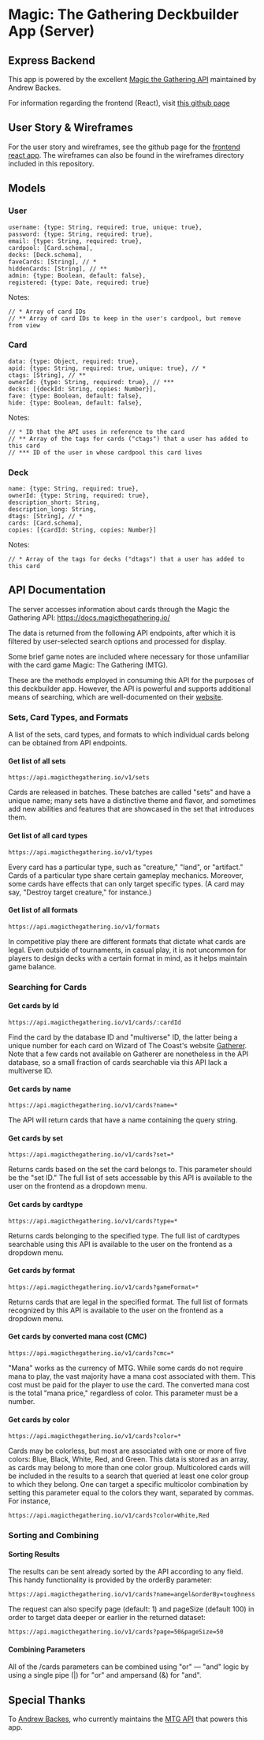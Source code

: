 # Magic: The Gathering Deckbuilder App (Server)

## Express Backend

This app is powered by the excellent [Magic the Gathering API](https://docs.magicthegathering.io/) maintained by Andrew Backes. 

For information regarding the frontend (React), visit [this github page](https://github.com/nathanlamontsmith12/mtg-deckbuilder-react-app)


## User Story & Wireframes

For the user story and wireframes, see the github page for the [frontend react app](https://github.com/nathanlamontsmith12/mtg-deckbuilder-react-app). The wireframes can also be found in the wireframes directory included in this repository. 


## Models 

### User
```
username: {type: String, required: true, unique: true},
password: {type: String, required: true},
email: {type: String, required: true},
cardpool: [Card.schema],
decks: [Deck.schema],
faveCards: [String], // * 
hiddenCards: [String], // ** 
admin: {type: Boolean, default: false},
registered: {type: Date, required: true}
```
Notes: 
```
// * Array of card IDs
// ** Array of card IDs to keep in the user's cardpool, but remove from view 
```

### Card 
```
data: {type: Object, required: true}, 
apid: {type: String, required: true, unique: true}, // *
ctags: [String], // ** 
ownerId: {type: String, required: true}, // ***
decks: [{deckId: String, copies: Number}],
fave: {type: Boolean, default: false},
hide: {type: Boolean, default: false},
```
Notes: 
```
// * ID that the API uses in reference to the card 
// ** Array of the tags for cards ("ctags") that a user has added to this card
// *** ID of the user in whose cardpool this card lives
```

### Deck
```
name: {type: String, required: true},
ownerId: {type: String, required: true},
description_short: String,
description_long: String,
dtags: [String], // *
cards: [Card.schema],
copies: [{cardId: String, copies: Number}]
```
Notes:
```
// * Array of the tags for decks ("dtags") that a user has added to this card
```

## API Documentation 

The server accesses information about cards through the Magic the Gathering API: https://docs.magicthegathering.io/ 

The data is returned from the following API endpoints, after which it is filtered by user-selected search options and processed for display.

Some brief game notes are included where necessary for those unfamiliar with the card game Magic: The Gathering (MTG).

These are the methods employed in consuming this API for the purposes of this deckbuilder app. However, the API is powerful and supports additional means of searching, which are well-documented on their [website](https://docs.magicthegathering.io/).

### Sets, Card Types, and Formats 

A list of the sets, card types, and formats to which individual cards belong can be obtained from API endpoints.

#### Get list of all sets  
```
https://api.magicthegathering.io/v1/sets
```
Cards are released in batches. These batches are called "sets" and have a unique name; many sets  have a distinctive theme and flavor, and sometimes add new abilities and features that are showcased in the set that introduces them. 

#### Get list of all card types
```
https://api.magicthegathering.io/v1/types
```
Every card has a particular type, such as "creature," "land", or "artifact." Cards of a particular type share certain gameplay mechanics. Moreover, some cards have effects that can only target specific types. (A card may say, "Destroy target creature," for instance.)

#### Get list of all formats 
```
https://api.magicthegathering.io/v1/formats
``` 
In competitive play there are different formats that dictate what cards are legal. Even outside of tournaments, in casual play, it is not uncommon for players to design decks with a certain format in mind, as it helps maintain game balance. 


### Searching for Cards 

#### Get cards by Id
```
https://api.magicthegathering.io/v1/cards/:cardId
```
Find the card by the database ID and "multiverse" ID, the latter being a unique number for each card on Wizard of The Coast's website [Gatherer](http://gatherer.wizards.com/Pages/Default.aspx). Note that a few cards not available on Gatherer are nonetheless in the API database, so a small fraction of cards searchable via this API lack a multiverse ID. 

#### Get cards by name 
```
https://api.magicthegathering.io/v1/cards?name=*
```
The API will return cards that have a name containing the query string. 

#### Get cards by set 
```
https://api.magicthegathering.io/v1/cards?set=*
```
Returns cards based on the set the card belongs to. This parameter should be the "set ID." The full list of sets accessable by this API is available to the user on the frontend as a dropdown menu. 

#### Get cards by cardtype
```
https://api.magicthegathering.io/v1/cards?type=*
```
Returns cards belonging to the specified type. The full list of cardtypes searchable using this API is available to the user on the frontend as a dropdown menu. 

#### Get cards by format 
```
https://api.magicthegathering.io/v1/cards?gameFormat=*
``` 
Returns cards that are legal in the specified format. The full list of formats recognized by this API is available to the user on the frontend as a dropdown menu. 

#### Get cards by converted mana cost (CMC)
```
https://api.magicthegathering.io/v1/cards?cmc=*
```
"Mana" works as the currency of MTG. While some cards do not require mana to play, the vast majority have a mana cost associated with them. This cost must be paid for the player to use the card. The converted mana cost is the total "mana price," regardless of color. This parameter must be a number. 

#### Get cards by color 
```
https://api.magicthegathering.io/v1/cards?color=*
```
Cards may be colorless, but most are associated with one or more of five colors: Blue, Black, White, Red, and Green. This data is stored as an array, as cards may belong to more than one color group. Multicolored cards will be included in the results to a search that queried at least one color group to which they belong. One can target a specific multicolor combination by setting this parameter equal to the colors they want, separated by commas. For instance, 
```
https://api.magicthegathering.io/v1/cards?color=White,Red
``` 


### Sorting and Combining 

#### Sorting Results  

The results can be sent already sorted by the API according to any field. This handy functionality is provided by the orderBy parameter:  
```
https://api.magicthegathering.io/v1/cards?name=angel&orderBy=toughness
```

The request can also specify page (default: 1) and pageSize (default 100) in order to target data deeper or earlier in the returned dataset: 
```
https://api.magicthegathering.io/v1/cards?page=50&pageSize=50
```

#### Combining Parameters 

All of the /cards parameters can be combined using "or" –– "and" logic by using a single pipe (|) for "or" and ampersand (&) for "and". 



## Special Thanks 

To [Andrew Backes](https://andrewbackes.com/), who currently maintains the [MTG API](https://magicthegathering.io/#) that powers this app. 